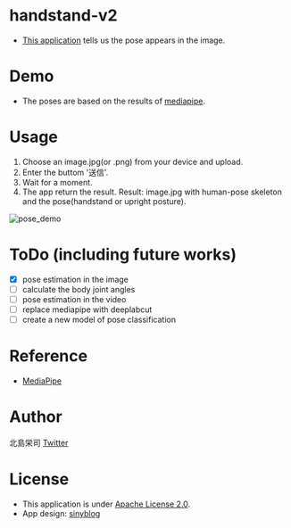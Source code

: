 # handstand-v2
- [This application](https://ai-coach-eiji-handstand-v2.herokuapp.com) tells us the pose appears in the image. 


# Demo
- The poses are based on the results of [mediapipe](https://github.com/google/mediapipe).

# Usage
1. Choose an image.jpg(or .png) from your device and upload.
2. Enter the buttom '送信'.
3. Wait for a moment.
4. The app return the result.
   Result: 
   image.jpg with human-pose skeleton and the pose(handstand or upright posture).

![pose_demo](https://user-images.githubusercontent.com/81530619/113387837-0e719880-93c8-11eb-85be-a56454b2db0f.png)



# ToDo (including future works)
- [x] pose estimation in the image
- [ ] calculate the body joint angles
- [ ] pose estimation in the video
- [ ] replace mediapipe with deeplabcut
- [ ] create a new model of pose classification

# Reference
- [MediaPipe](https://github.com/google/mediapipe)


# Author
北島栄司 [Twitter](https://twitter.com/1220castillo)


# License
- This application is under [Apache License 2.0](https://github.com/ai-coach-eiji/handstand-v2/blob/main/LICENSE).
- App design: [sinyblog](https://sinyblog.com/django/api_001/)
